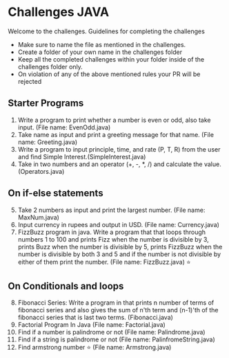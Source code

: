 # Challenges JAVA

Welcome to the challenges. 
Guidelines for completing the challenges
- Make sure to name the file as mentioned in the challenges.
- Create a folder of your own name in the challenges folder
- Keep all the completed challenges within your folder inside of the challenges folder only.
- On violation of any of the above mentioned rules your PR will be rejected

## Starter Programs
1. Write a program to print whether a number is even or odd, also take
input. (File name: EvenOdd.java)
2. Take name as input and print a greeting message for that name. (File name: Greeting.java)
3. Write a program to input principle, time, and rate (P, T, R) from the user and
find Simple Interest.(SimpleInterest.java)
4. Take in two numbers and an operator (+, -, *, /) and calculate the value. (Operators.java)

## On if-else statements
5. Take 2 numbers as input and print the largest number. (File name: MaxNum.java)
6. Input currency in rupees and output in USD. (File name: Currency.java)
7. FizzBuzz program in java. Write a program that that loops through numbers 1 to 100 and prints Fizz when the number is divisible by 3, prints Buzz when the number is divisible by 5, prints FizzBuzz when the number is divisible by both 3 and 5 and if the number is not divisible by either of them print the number. (File name: FizzBuzz.java) ⭐️
## On Conditionals and loops
8. Fibonacci Series: Write a program in that prints n number of terms of fibonacci series and also gives the sum of n'th term and (n-1)'th of the fibonacci series that is last two terms. (Fibonacci.java)
9. Factorial Program In Java (File name: Factorial.java)
10. Find if a number is palindrome or not (File name: Palindrome.java) 
11. Find if a string is palindrome or not (File name: PalinfromeString.java)
12. Find armstrong number ⭐️ (File name: Armstrong.java)
